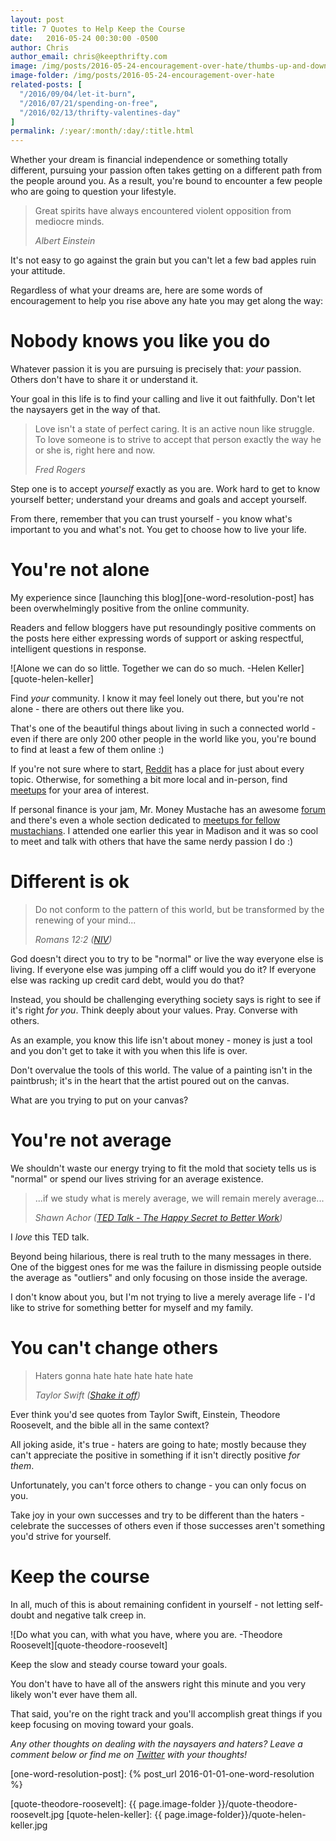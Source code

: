 ```yaml
---
layout: post
title: 7 Quotes to Help Keep the Course
date:   2016-05-24 00:30:00 -0500
author: Chris
author_email: chris@keepthrifty.com
image: /img/posts/2016-05-24-encouragement-over-hate/thumbs-up-and-down.jpg
image-folder: /img/posts/2016-05-24-encouragement-over-hate
related-posts: [
  "/2016/09/04/let-it-burn",
  "/2016/07/21/spending-on-free",
  "/2016/02/13/thrifty-valentines-day"
]
permalink: /:year/:month/:day/:title.html
---
```


Whether your dream is financial independence or something totally different, pursuing your passion often takes getting on a different path from the people around you. As a result, you're bound to encounter a few people who are going to question your lifestyle.

> Great spirits have always encountered violent opposition from mediocre minds.
>
> _Albert Einstein_

It's not easy to go against the grain but you can't let a few bad apples ruin your attitude.

Regardless of what your dreams are, here are some words of encouragement to help you rise above any hate you may get along the way:

# Nobody knows you like you do #

Whatever passion it is you are pursuing is precisely that: _your_ passion. Others don't have to share it or understand it.

Your goal in this life is to find your calling and live it out faithfully. Don't let the naysayers get in the way of that.

> Love isn't a state of perfect caring. It is an active noun like struggle. To love someone is to strive to accept that person exactly the way he or she is, right here and now.
>
> _Fred Rogers_

Step one is to accept _yourself_ exactly as you are. Work hard to get to know yourself better; understand your dreams and goals and accept yourself.

From there, remember that you can trust yourself - you know what's important to you and what's not. You get to choose how to live your life.

# You're not alone #

My experience since [launching this blog][one-word-resolution-post] has been overwhelmingly positive from the online community.

Readers and fellow bloggers have put resoundingly positive comments on the posts here either expressing words of support or asking respectful, intelligent questions in response.

![Alone we can do so little. Together we can do so much. -Helen Keller][quote-helen-keller]

Find _your_ community. I know it may feel lonely out there, but you're not alone - there are others out there like you.

That's one of the beautiful things about living in such a connected world - even if there are only 200 other people in the world like you, you're bound to find at least a few of them online :)

If you're not sure where to start, [Reddit][reddit] has a place for just about every topic. Otherwise, for something a bit more local and in-person, find [meetups][meetup] for your area of interest.

If personal finance is your jam, Mr. Money Mustache has an awesome [forum][mr-m-forum] and there's even a whole section dedicated to [meetups for fellow mustachians][mr-m-meetups]. I attended one earlier this year in Madison and it was so cool to meet and talk with others that have the same nerdy passion I do :)

# Different is ok #

> Do not conform to the pattern of this world, but be transformed by the renewing of your mind...
>
> _Romans 12:2 ([NIV][romans-2-12])_

God doesn't direct you to try to be "normal" or live the way everyone else is living. If everyone else was jumping off a cliff would you do it? If everyone else was racking up credit card debt, would you do that?

Instead, you should be challenging everything society says is right to see if it's right _for you_. Think deeply about your values. Pray. Converse with others.

As an example, you know this life isn't about money - money is just a tool and you don't get to take it with you when this life is over.

Don't overvalue the tools of this world. The value of a painting isn't in the paintbrush; it's in the heart that the artist poured out on the canvas.

What are you trying to put on your canvas?

# You're not average #

We shouldn't waste our energy trying to fit the mold that society tells us is "normal" or spend our lives striving for an average existence.

> ...if we study what is merely average, we will remain merely average...
>
> _Shawn Achor ([TED Talk - The Happy Secret to Better Work][shawn-achor])_

I _love_ this TED talk.

Beyond being hilarious, there is real truth to the many messages in there. One of the biggest ones for me was the failure in dismissing people outside the average as "outliers" and only focusing on those inside the average.

I don't know about you, but I'm not trying to live a merely average life - I'd like to strive for something better for myself and my family.

# You can't change others #

> Haters gonna hate hate hate hate hate
>
> _Taylor Swift ([Shake it off][shake-it-off])_

Ever think you'd see quotes from Taylor Swift, Einstein, Theodore Roosevelt, and the bible all in the same context?

All joking aside, it's true - haters are going to hate; mostly because they can't appreciate the positive in something if it isn't directly positive _for them_.

Unfortunately, you can't force others to change - you can only focus on you.

Take joy in your own successes and try to be different than the haters - celebrate the successes of others even if those successes aren't something you'd strive for yourself.

# Keep the course #

In all, much of this is about remaining confident in yourself - not letting self-doubt and negative talk creep in.

![Do what you can, with what you have, where you are. -Theodore Roosevelt][quote-theodore-roosevelt]

Keep the slow and steady course toward your goals.

You don't have to have all of the answers right this minute and you very likely won't ever have them all.

That said, you're on the right track and you'll accomplish great things if you keep focusing on moving toward your goals.

_Any other thoughts on dealing with the naysayers and haters? Leave a comment below or find me on [Twitter][twitter-link] with your thoughts!_

[one-word-resolution-post]: {% post_url 2016-01-01-one-word-resolution %}

[romans-2-12]: https://www.biblegateway.com/passage/?search=Romans+12&version=NIV
[shawn-achor]: https://www.ted.com/talks/shawn_achor_the_happy_secret_to_better_work?language=en
[reddit]: https://www.reddit.com/
[meetup]: http://www.meetup.com/
[mr-m-forum]: http://forum.mrmoneymustache.com/index.php
[mr-m-meetups]: http://forum.mrmoneymustache.com/meetups-and-social-events/
[shake-it-off]: https://www.youtube.com/watch?v=nfWlot6h_JM

[twitter-link]: http://www.twitter.com/keepthrifty

[quote-theodore-roosevelt]: {{ page.image-folder }}/quote-theodore-roosevelt.jpg
[quote-helen-keller]: {{ page.image-folder}}/quote-helen-keller.jpg
